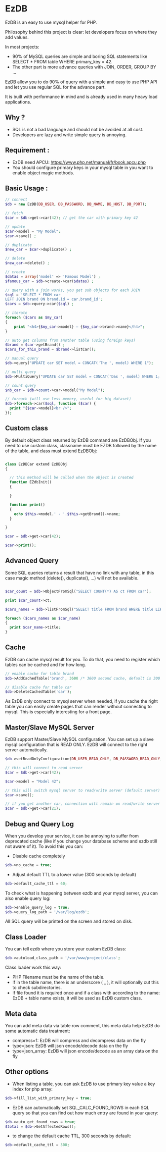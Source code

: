 EzDB
====

EzDB is an easy to use mysql helper for PHP.

Philosophy behind this project is clear: let developers focus on where they add values.

In most projects:
 - 90% of MySQL queries are simple and boring SQL statements like SELECT * FROM table WHERE primary_key = 42.
 - The other part is more advance queries with JOIN, ORDER, GROUP BY …

EzDB allow you to do 90% of query with a simple and easy to use PHP API and let you use regular SQL for the advance part.

It is built with performance in mind and is already used in many heavy load applications.

Why ?
-------

 - SQL is not a bad language and should not be avoided at all cost.
 - Developers are lazy and write simple query is annoying.

Requirement :
-------

 - EzDB need APCU: https://www.php.net/manual/fr/book.apcu.php
 - You should configure primary keys in your mysql table in you want to enable object magic methods.

Basic Usage :
-------

```php
// connect
$db = new EzDB(DB_USER, DB_PASSWORD, DB_NAME, DB_HOST, DB_PORT);

// fetch
$car = $db->get->car(42); // get the car with primary key 42

// update
$car->model = "My Model";
$car->save() ;

// duplicate
$new_car = $car->duplicate() ;

// delete
$new_car->delete() ; 

// create
$datas = array('model' => 'Famous Model') ;
$famous_car = $db->create->car($datas) ;

// query with a join works, you get sub objects for each JOIN
$sql = 'SELECT * FROM car
LEFT JOIN brand ON brand.id = car.brand_id';
$cars = $db->query->car($sql) ;

// iterate
foreach ($cars as $my_car)
{
	print "<h4>{$my_car->model} – {$my_car->brand->name}</h4>";
}

// auto get columns from another table (using foreign keys)
$brand = $car->getBrand() ;
$cars_for_this_brand = $brand->listCar();

// manual query
$db->query("UPDATE car SET model = CONCAT('The ', model) WHERE 1");

// multi query
$db->MultiQuery("UPDATE car SET model = CONCAT('Das ', model) WHERE 1; UPDATE car SET model = CONCAT('Le ', model) WHERE 1");

// count query
$nb_car = $db->count->car->model("My Model");

// foreach (will use less memory, useful for big dataset)
$db->foreach->car($sql, function ($car) {
  print "{$car->model}<br />";
});

```

Custom class
-------

By default object class returned by EzDB command are EzDBObj. If you need to use custom class, classname must be EZDB followed by the name of the table, and class must extend EzDBObj:

```php

class EzDBCar extend EzDBObj
{

  // this method will be called when the object is created
  function EZdbInit()
  {

  }

  function print()
  {
    echo $this->model.' - '.$this->getBrand()->name;
  }

}

$car = $db->get->car(42);

$car->print();
```

Advanced Query
-------

Some SQL queries returns a result that have no link with any table, in this case magic method (delete(), duplicate(), ...) will not be available.

```php

$car_count = $db->ObjectFromSql("SELECT COUNT(*) AS ct FROM car");

print $car_count->ct;

$cars_names = $db->listFromSql("SELECT title FROM brand WHERE title LIKE 'p%' ORDER BY title");

foreach ($cars_names as $car_name)
{
  print $car_name->title;
}
```

Cache
-------

EzDB can cache mysql result for you. To do that, you need to register which tables can be cached and for how long.

```php
// enable cache for table brand 
$db->AddCachedTable('brand', 3600 /* 3600 second cache, default is 300 */);

// disable cache for table car 
$db->DeleteCachedTable('car');
```

As EzDB only connect to mysql server when needed, if you cache the right table you can easily create pages that can render without connecting to mysql. This is especially interesting for a front page.

Master/Slave MySQL Server
-------

EzDB support Master/Slave MySQL configuration. You can set up a slave mysql configuration that is READ ONLY. EzDB will connect to the right server automatically.

```php
$db->setReadOnlyConfiguration(DB_USER_READ_ONLY, DB_PASSWORD_READ_ONLY, DB_NAME_READ_ONLY, DB_HOST_READ_ONLY, DB_PORT_READ_ONLY);

// this will connect to read server
$car = $db->get->car(42);

$car->model = "Model 42";

// this will switch mysql server to read/write server (default server)
$car->save();

// if you get another car, connection will remain on read/write server
$car = $db->get->car(21);

```

Debug and Query Log
-------

When you develop your service, it can be annoying to suffer from deprecated cache (like if you change your database scheme and ezdb still not aware of it).
To avoid this you can:
 - Disable cache completely
```php
$db->no_cache = true;
```
 - Adjust default TTL to a lower value (300 seconds by default)
```php
$db->default_cache_ttl = 60;
```

To check what is happening between ezdb and your mysql server, you can also enable query log:
```php
$db->enable_query_log = true;
$db->query_log_path = '/var/log/ezdb';
```

All SQL query will be printed on the screen and stored on disk.

Class Loader
-------

You can tell ezdb where you store your custom EzDB class:
```php
$db->autoload_class_path = '/var/www/project/class';
```
Class loader work this way:
 - PHP Filename must be the name of the table.
 - If in the table name, there is an underscore ( _ ), it will optionally cut this to check subdirectories.
 - If file found it is required once and if a class with according to the name: EzDB + table name exists, it will be used as EzDB custom class.

Meta data
-------

You can add meta data via table row comment, this meta data help EzDB do some automatic data treatment:

 - compress=1: EzDB will compress and decompress data on the fly
 - type=json: EzDB will json encode/decode data on the fly
 - type=json_array: EzDB will json encode/decode as an array data on the fly

Other options
-------
 - When listing a table, you can ask EzDB to use primary key value a key index for php array:
```php
$db->fill_list_with_primary_key = true;
```
 - EzDB can automatically set SQL_CALC_FOUND_ROWS in each SQL query so that you can find out how much entry are found in your query:
```php
$db->auto_get_found_rows = true;
$total = $db->GetAffectedRows();
```
- to change the default cache TTL, 300 seconds by default:
```php
$db->default_cache_ttl = 300;
```
